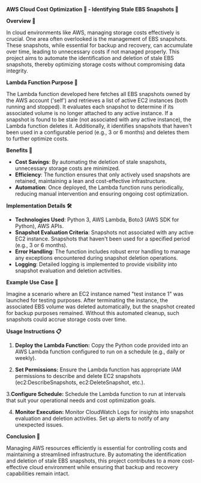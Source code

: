 **AWS Cloud Cost Optimization 🌟 - Identifying Stale EBS Snapshots 📸**

**Overview 🚀**

In cloud environments like AWS, managing storage costs effectively is crucial. One area often overlooked is the management of EBS snapshots. These snapshots, while essential for backup and recovery, can accumulate over time, leading to unnecessary costs if not managed properly. This project aims to automate the identification and deletion of stale EBS snapshots, thereby optimizing storage costs without compromising data integrity.

**Lambda Function Purpose 🎯**

The Lambda function developed here fetches all EBS snapshots owned by the AWS account ('self') and retrieves a list of active EC2 instances (both running and stopped). It evaluates each snapshot to determine if its associated volume is no longer attached to any active instance. If a snapshot is found to be stale (not associated with any active instance), the Lambda function deletes it. Additionally, it identifies snapshots that haven't been used in a configurable period (e.g., 3 or 6 months) and deletes them to further optimize costs.

**Benefits 🌈**

- **Cost Savings**: By automating the deletion of stale snapshots, unnecessary storage costs are minimized.
- **Efficiency**: The function ensures that only actively used snapshots are retained, maintaining a lean and cost-effective infrastructure.
- **Automation**: Once deployed, the Lambda function runs periodically, reducing manual intervention and ensuring ongoing cost optimization.

**Implementation Details 🛠️**

- **Technologies Used**: Python 3, AWS Lambda, Boto3 (AWS SDK for Python), AWS APIs.
- **Snapshot Evaluation Criteria**:
    Snapshots not associated with any active EC2 instance.
    Snapshots that haven't been used for a specified period (e.g., 3 or 6 months).
- **Error Handling**: The function includes robust error handling to manage any exceptions encountered during snapshot deletion operations.
- **Logging**: Detailed logging is implemented to provide visibility into snapshot evaluation and deletion activities.

**Example Use Case 📝**

Imagine a scenario where an EC2 instance named "test instance 1" was launched for testing purposes. After terminating the instance, the associated EBS volume was deleted automatically, but the snapshot created for backup purposes remained. Without this automated cleanup, such snapshots could accrue storage costs over time.

**Usage Instructions 📋**
1. **Deploy the Lambda Function:**
   Copy the Python code provided into an AWS Lambda function configured to run on a schedule (e.g., daily or weekly).

2. **Set Permissions:**
Ensure the Lambda function has appropriate IAM permissions to describe and delete EC2 snapshots (ec2:DescribeSnapshots, ec2:DeleteSnapshot, etc.).

3.**Configure Schedule:** 
Schedule the Lambda function to run at intervals that suit your operational needs and cost optimization goals.

4. **Monitor Execution:**
Monitor CloudWatch Logs for insights into snapshot evaluation and deletion activities. Set up alerts to notify of any unexpected issues.

**Conclusion 🌟** 

Managing AWS resources efficiently is essential for controlling costs and maintaining a streamlined infrastructure. By automating the identification and deletion of stale EBS snapshots, this project contributes to a more cost-effective cloud environment while ensuring that backup and recovery capabilities remain intact.
